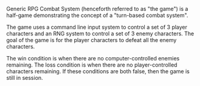 Generic RPG Combat System (henceforth referred to as "the game") is a half-game demonstrating the concept of a "turn-based combat system".

The game uses a command line input system to control a set of 3 player characters and an RNG system to control a set of 3 enemy characters. The goal of the game is for the player characters to defeat all the enemy characters. 

The win condition is when there are no computer-controlled enemies remaining. The loss condition is when there are no player-controlled characters remaining. If these conditions are both false, then the game is still in session.